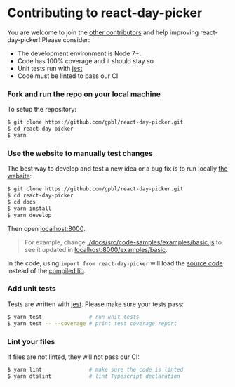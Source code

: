 # Contributing to react-day-picker

You are welcome to join the
[other contributors](https://github.com/gpbl/react-day-picker/graphs/contributors)
and help improving react-day-picker! Please consider:

* The development environment is Node 7+.
* Code has 100% coverage and it should stay so
* Unit tests run with [jest](https://facebook.github.io/jest/)
* Code must be linted to pass our CI

### Fork and run the repo on your local machine

To setup the repository:

```bash
$ git clone https://github.com/gpbl/react-day-picker.git
$ cd react-day-picker
$ yarn
```

### Use the website to manually test changes

The best way to develop and test a new idea or a bug fix is to run locally
[the website](https://react-day-picker.js.org):

```bash
$ git clone https://github.com/gpbl/react-day-picker.git
$ cd react-day-picker
$ cd docs
$ yarn install
$ yarn develop
```

Then open [localhost:8000](http://localhost:8000).

> For example, change
> [./docs/src/code-samples/examples/basic.js](./docs/src/code-samples/examples/basic.js)
> to see it updated in
> [localhost:8000/examples/basic](http://localhost:8000/examples/basic).

In the code, using `import from react-day-picker` will load the
[source code](src) instead of the [compiled lib](lib).

### Add unit tests

Tests are written with [jest](https://facebook.github.io/jest/). Please make
sure your tests pass:

```bash
$ yarn test               # run unit tests
$ yarn test -- --coverage # print test coverage report
```

### Lint your files

If files are not linted, they will not pass our CI:

```bash
$ yarn lint               # make sure the code is linted
$ yarn dtslint            # lint Typescript declaration
```
